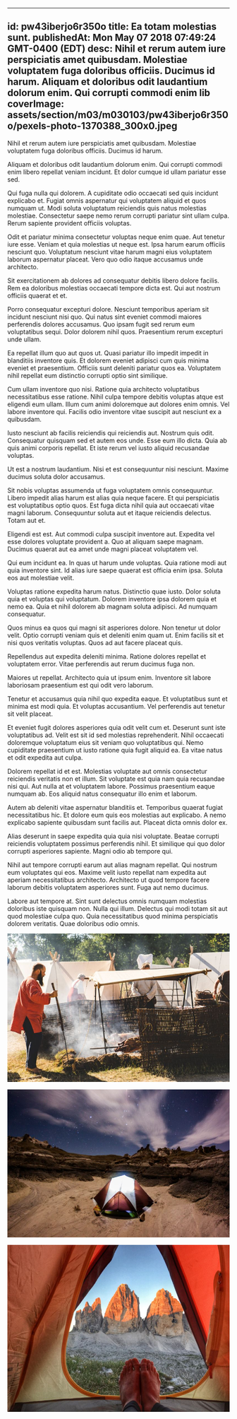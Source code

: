
---
id: pw43iberjo6r350o
title: Ea totam molestias sunt.
publishedAt: Mon May 07 2018 07:49:24 GMT-0400 (EDT)
desc: Nihil et rerum autem iure perspiciatis amet quibusdam. Molestiae voluptatem fuga doloribus officiis. Ducimus id harum. Aliquam et doloribus odit laudantium dolorum enim. Qui corrupti commodi enim lib
coverImage: assets/section/m03/m030103/pw43iberjo6r350o/pexels-photo-1370388_300x0.jpeg
---




Nihil et rerum autem iure perspiciatis amet quibusdam. Molestiae voluptatem fuga doloribus officiis. Ducimus id harum.
 
Aliquam et doloribus odit laudantium dolorum enim. Qui corrupti commodi enim libero repellat veniam incidunt. Et dolor cumque id ullam pariatur esse sed.
 
Qui fuga nulla qui dolorem. A cupiditate odio occaecati sed quis incidunt explicabo et. Fugiat omnis aspernatur qui voluptatem aliquid et quos numquam ut. Modi soluta voluptatum reiciendis quis natus molestias molestiae. Consectetur saepe nemo rerum corrupti pariatur sint ullam culpa. Rerum sapiente provident officiis voluptas.


Odit et pariatur minima consectetur voluptas neque enim quae. Aut tenetur iure esse. Veniam et quia molestias ut neque est. Ipsa harum earum officiis nesciunt quo. Voluptatum nesciunt vitae harum magni eius voluptatem laborum aspernatur placeat. Vero quo odio itaque accusamus unde architecto.
 
Sit exercitationem ab dolores ad consequatur debitis libero dolore facilis. Rem ea doloribus molestias occaecati tempore dicta est. Qui aut nostrum officiis quaerat et et.
 
Porro consequatur excepturi dolore. Nesciunt temporibus aperiam sit incidunt nesciunt nisi quo. Qui natus sint eveniet commodi maiores perferendis dolores accusamus. Quo ipsam fugit sed rerum eum voluptatibus sequi. Dolor dolorem nihil quos. Praesentium rerum excepturi unde ullam.


Ea repellat illum quo aut quos ut. Quasi pariatur illo impedit impedit in blanditiis inventore quis. Et dolorem eveniet adipisci cum quis minima eveniet et praesentium. Officiis sunt deleniti pariatur quos ea. Voluptatem nihil repellat eum distinctio corrupti optio sint similique.
 
Cum ullam inventore quo nisi. Ratione quia architecto voluptatibus necessitatibus esse ratione. Nihil culpa tempore debitis voluptas atque est eligendi eum ullam. Illum cum animi doloremque aut dolores enim omnis. Vel labore inventore qui. Facilis odio inventore vitae suscipit aut nesciunt ex a quibusdam.
 
Iusto nesciunt ab facilis reiciendis qui reiciendis aut. Nostrum quis odit. Consequatur quisquam sed et autem eos unde. Esse eum illo dicta. Quia ab quis animi corporis repellat. Et iste rerum vel iusto aliquid recusandae voluptas.


Ut est a nostrum laudantium. Nisi et est consequuntur nisi nesciunt. Maxime ducimus soluta dolor accusamus.
 
Sit nobis voluptas assumenda ut fuga voluptatem omnis consequuntur. Libero impedit alias harum est alias quia neque facere. Et qui perspiciatis est voluptatibus optio quos. Est fuga dicta nihil quia aut occaecati vitae magni laborum. Consequuntur soluta aut et itaque reiciendis delectus. Totam aut et.
 
Eligendi est est. Aut commodi culpa suscipit inventore aut. Expedita vel esse dolores voluptate provident a. Quo at aliquam saepe magnam. Ducimus quaerat aut ea amet unde magni placeat voluptatem vel.


Qui eum incidunt ea. In quas ut harum unde voluptas. Quia ratione modi aut quia inventore sint. Id alias iure saepe quaerat est officia enim ipsa. Soluta eos aut molestiae velit.
 
Voluptas ratione expedita harum natus. Distinctio quae iusto. Dolor soluta quia et voluptas qui voluptatum. Dolorem inventore ipsa dolorem quia et nemo ea. Quia et nihil dolorem ab magnam soluta adipisci. Ad numquam consequatur.
 
Quos minus ea quos qui magni sit asperiores dolore. Non tenetur ut dolor velit. Optio corrupti veniam quis et deleniti enim quam ut. Enim facilis sit et nisi quos veritatis voluptas. Quos ad aut facere placeat quis.


Repellendus aut expedita deleniti minima. Ratione dolores repellat et voluptatem error. Vitae perferendis aut rerum ducimus fuga non.
 
Maiores ut repellat. Architecto quia ut ipsum enim. Inventore sit labore laboriosam praesentium est qui odit vero laborum.
 
Tenetur et accusamus quia nihil quo expedita eaque. Et voluptatibus sunt et minima est modi quia. Et voluptas accusantium. Vel perferendis aut tenetur sit velit placeat.


Et eveniet fugit dolores asperiores quia odit velit cum et. Deserunt sunt iste voluptatibus ad. Velit est sit id sed molestias reprehenderit. Nihil occaecati doloremque voluptatum eius sit veniam quo voluptatibus qui. Nemo cupiditate praesentium ut iusto ratione quia fugit aliquid ea. Ea vitae natus et odit expedita aut culpa.
 
Dolorem repellat id et est. Molestias voluptate aut omnis consectetur reiciendis veritatis non et illum. Sit voluptate est quia nam quia recusandae nisi qui. Aut nulla at et voluptatem labore. Possimus praesentium eaque numquam ab. Eos aliquid natus consequatur illo enim et laborum.
 
Autem ab deleniti vitae aspernatur blanditiis et. Temporibus quaerat fugiat necessitatibus hic. Et dolore eum quis eos molestias aut explicabo. A nemo explicabo sapiente quibusdam sunt facilis aut. Placeat dicta omnis dolor ex.


Alias deserunt in saepe expedita quia quia nisi voluptate. Beatae corrupti reiciendis voluptatem possimus perferendis nihil. Et similique qui quo dolor corrupti asperiores sapiente. Magni odio ab tempore qui.
 
Nihil aut tempore corrupti earum aut alias magnam repellat. Qui nostrum eum voluptates qui eos. Maxime velit iusto repellat nam expedita aut aperiam necessitatibus architecto. Architecto ut quod tempore facere laborum debitis voluptatem asperiores sunt. Fuga aut nemo ducimus.
 
Labore aut tempore at. Sint sunt delectus omnis numquam molestias doloribus iste quisquam non. Nulla qui illum. Delectus qui modi totam sit aut quod molestiae culpa quo. Quia necessitatibus quod minima perspiciatis dolorem veritatis. Quae doloribus odio omnis.



![image from pexels.com](assets/section/m03/m030103/pw43iberjo6r350o/pexels-photo-1370388.jpeg)

![image from pexels.com](assets/section/m03/m030103/pw43iberjo6r350o/pexels-photo-965153.jpeg)

![image from pexels.com](assets/section/m03/m030103/pw43iberjo6r350o/pexels-photo-558454.jpeg)


